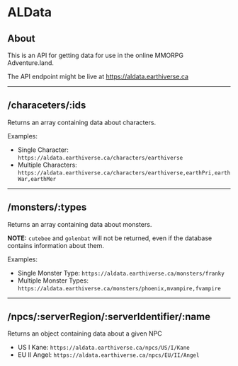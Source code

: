 # ALData

## About

This is an API for getting data for use in the online MMORPG Adventure.land.

The API endpoint might be live at <https://aldata.earthiverse.ca>

***

## /characeters/:ids

Returns an array containing data about characters.

Examples:

* Single Character: `https://aldata.earthiverse.ca/characters/earthiverse`
* Multiple Characters: `https://aldata.earthiverse.ca/characters/earthiverse,earthPri,earthWar,earthMer`

***

## /monsters/:types

Returns an array containing data about monsters.

**NOTE:** `cutebee` and `golenbat` will not be returned, even if the database contains information about them.

Examples:

* Single Monster Type: `https://aldata.earthiverse.ca/monsters/franky`
* Multiple Monster Types: `https://aldata.earthiverse.ca/monsters/phoenix,mvampire,fvampire`

***

## /npcs/:serverRegion/:serverIdentifier/:name

Returns an object containing data about a given NPC

* US I Kane: `https://aldata.earthiverse.ca/npcs/US/I/Kane`
* EU II Angel: `https://aldata.earthiverse.ca/npcs/EU/II/Angel`
